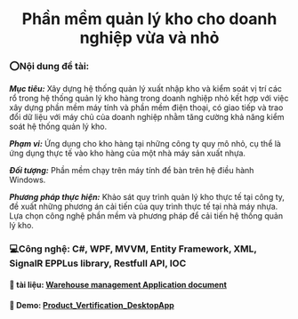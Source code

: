 # <div align="center">Phần mềm quản lý kho cho doanh nghiệp vừa và nhỏ</div>

### ⭕Nội dung đề tài: 

***Mục tiêu:*** Xây dựng hệ thống quản lý xuất nhập kho và kiểm soát vị trí các rổ trong hệ thống quản lý kho hàng trong doanh nghiệp nhỏ kết hợp với việc xây dựng phần mềm máy tính và phần mềm điện thoại, có giao tiếp và trao đổi dữ liệu với máy chủ của doanh nghiệp nhằm tăng cường khả năng kiểm soát hệ thống quản lý kho. 

***Phạm vi:*** Ứng dụng cho kho hàng tại những công ty quy mô nhỏ, cụ thể là ứng dụng thực tế vào kho hàng của một nhà máy sản xuất nhựa.

***Đối tượng:*** Phần mềm chạy trên máy tính để bàn trên hệ điều hành Windows.

***Phương pháp thực hiện:***  Khảo sát quy trình quản lý kho thực tế tại công ty, đề xuất những phương án cải tiến của quy trình thực tế tại nhà máy nhựa. Lựa chọn công nghệ phần mềm và phương pháp để cải tiến hệ thống quản lý kho.

### 💻Công nghệ: C#, WPF, MVVM, Entity Framework, XML, SignalR EPPLus library, Restfull API, IOC

#### 📰 tài liệu: <a href="https://docs.google.com/document/d/13omfPOKXVdKNevfmOzXdDiz1iWZ8hwlh/edit" target="_blank">Warehouse management Application document</a>

#### 🔗 Demo: <a href="https://www.youtube.com/watch?v=L_-mhe4PxEY" target="_blank">Product_Vertification_DesktopApp</a>
